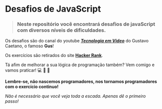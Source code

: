 # **Desafios de JavaScript**

>### Neste repositório você encontrará desafios de javaScript com diversos níveis de dificuldades.


Os desafios são do canal do youtube **_[Tecnologia em Video](https://www.youtube.com/c/TecnologiaemV%C3%ADdeo)_** do Gustavo Caetano, o famoso **Gus**!

Os exercícios são retirados do site **[Hacker Rank](https://www.hackerrank.com/)**.

Tá afim de melhorar a sua lógica de programação também? Vem comigo e vamos praticar! :computer: :muscle: :rocket:

**Lembre-se, não nascemos programadores, nos tornamos programadores com o exercício continuo!**

_Não é necessário que você veja toda a escada. Apenas dê o primeiro passo!_

